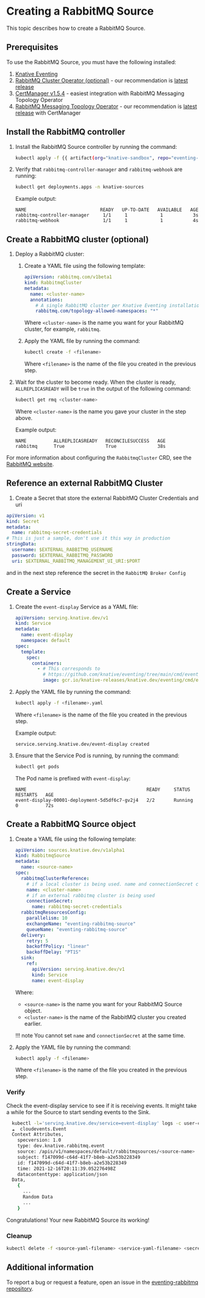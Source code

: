 # Creating a RabbitMQ Source

This topic describes how to create a RabbitMQ Source.

## Prerequisites

To use the RabbitMQ Source, you must have the following installed:

1. [Knative Eventing](../../../install/yaml-install/eventing/install-eventing-with-yaml.md)
1. [RabbitMQ Cluster Operator (optional)](https://github.com/rabbitmq/cluster-operator) - our recommendation is [latest release](https://github.com/rabbitmq/cluster-operator/releases/latest)
1. [CertManager v1.5.4](https://github.com/jetstack/cert-manager/releases/tag/v1.5.4) - easiest integration with RabbitMQ Messaging Topology Operator
1. [RabbitMQ Messaging Topology Operator](https://github.com/rabbitmq/messaging-topology-operator) - our recommendation is [latest release](https://github.com/rabbitmq/messaging-topology-operator/releases/latest) with CertManager

## Install the RabbitMQ controller

1. Install the RabbitMQ Source controller by running the command:

    ```bash
    kubectl apply -f {{ artifact(org="knative-sandbox", repo="eventing-rabbitmq", file="rabbitmq-source.yaml") }}
    ```

1. Verify that `rabbitmq-controller-manager` and `rabbitmq-webhook` are running:

    ```bash
    kubectl get deployments.apps -n knative-sources
    ```

    Example output:

    ```{ .bash .no-copy }
    NAME                           READY   UP-TO-DATE   AVAILABLE   AGE
    rabbitmq-controller-manager     1/1     1            1           3s
    rabbitmq-webhook                1/1     1            1           4s
    ```

## Create a RabbitMQ cluster (optional)

1. Deploy a RabbitMQ cluster:

    1. Create a YAML file using the following template:

        ```yaml
        apiVersion: rabbitmq.com/v1beta1
        kind: RabbitmqCluster
        metadata:
          name: <cluster-name>
          annotations:
            # A single RabbitMQ cluster per Knative Eventing installation
            rabbitmq.com/topology-allowed-namespaces: "*"
        ```
        Where `<cluster-name>` is the name you want for your RabbitMQ cluster,
        for example, `rabbitmq`.

    1. Apply the YAML file by running the command:

        ```bash
        kubectl create -f <filename>
        ```
        Where `<filename>` is the name of the file you created in the previous step.

1. Wait for the cluster to become ready. When the cluster is ready, `ALLREPLICASREADY`
will be `true` in the output of the following command:

    ```bash
    kubectl get rmq <cluster-name>
    ```
    Where `<cluster-name>` is the name you gave your cluster in the step above.

    Example output:

    ```{ .bash .no-copy }
    NAME          ALLREPLICASREADY   RECONCILESUCCESS   AGE
    rabbitmq      True               True               38s
    ```

For more information about configuring the `RabbitmqCluster` CRD, see the
[RabbitMQ website](https://www.rabbitmq.com/kubernetes/operator/using-operator.html).

## Reference an external RabbitMQ Cluster

1. Create a Secret that store the external RabbitMQ Cluster Credentials and uri

  ```yaml
  apiVersion: v1
  kind: Secret
  metadata:
    name: rabbitmq-secret-credentials
  # This is just a sample, don't use it this way in production
  stringData:
    username: $EXTERNAL_RABBITMQ_USERNAME
    password: $EXTERNAL_RABBITMQ_PASSWORD
    uri: $EXTERNAL_RABBITMQ_MANAGEMENT_UI_URI:$PORT
  ```

and in the next step reference the secret in the `RabbitMQ Broker Config`

## Create a Service

1. Create the `event-display` Service as a YAML file:

     ```yaml
     apiVersion: serving.knative.dev/v1
     kind: Service
     metadata:
       name: event-display
       namespace: default
     spec:
       template:
         spec:
           containers:
             - # This corresponds to
               # https://github.com/knative/eventing/tree/main/cmd/event_display/main.go
               image: gcr.io/knative-releases/knative.dev/eventing/cmd/event_display
     ```

1. Apply the YAML file by running the command:

    ```bash
    kubectl apply -f <filename>.yaml
    ```
    Where `<filename>` is the name of the file you created in the previous step.

    Example output:
    ```{ .bash .no-copy }
    service.serving.knative.dev/event-display created
    ```

1. Ensure that the Service Pod is running, by running the command:

    ```bash
    kubectl get pods
    ```

    The Pod name is prefixed with `event-display`:
    ```{ .bash .no-copy }
    NAME                                            READY     STATUS    RESTARTS   AGE
    event-display-00001-deployment-5d5df6c7-gv2j4   2/2       Running   0          72s
    ```

## Create a RabbitMQ Source object

1. Create a YAML file using the following template:

    ```yaml
    apiVersion: sources.knative.dev/v1alpha1
    kind: RabbitmqSource
    metadata:
      name: <source-name>
    spec:
      rabbitmqClusterReference:
        # if a local cluster is being used. name and connectionSecret cannot be set at the same time
        name: <cluster-name>
        # if an external rabbitmq cluster is being used
        connectionSecret:
          name: rabbitmq-secret-credentials
      rabbitmqResourcesConfig:
        parallelism: 10
        exchangeName: "eventing-rabbitmq-source"
        queueName: "eventing-rabbitmq-source"
      delivery:
        retry: 5
        backoffPolicy: "linear"
        backoffDelay: "PT1S"
      sink:
        ref:
          apiVersion: serving.knative.dev/v1
          kind: Service
          name: event-display
    ```
    Where:

    - `<source-name>` is the name you want for your RabbitMQ Source object.
    - `<cluster-name>` is the name of the RabbitMQ cluster you created earlier.

    !!! note
        You cannot set `name` and `connectionSecret` at the same time.

1. Apply the YAML file by running the command:

    ```bash
    kubectl apply -f <filename>
    ```
    Where `<filename>` is the name of the file you created in the previous step.

### Verify

Check the event-display service to see if it is receiving events.
It might take a while for the Source to start sending events to the Sink.

```sh
  kubectl -l='serving.knative.dev/service=event-display' logs -c user-container
  ☁️  cloudevents.Event
  Context Attributes,
    specversion: 1.0
    type: dev.knative.rabbitmq.event
    source: /apis/v1/namespaces/default/rabbitmqsources/<source-name>
    subject: f147099d-c64d-41f7-b8eb-a2e53b228349
    id: f147099d-c64d-41f7-b8eb-a2e53b228349
    time: 2021-12-16T20:11:39.052276498Z
    datacontenttype: application/json
  Data,
    {
      ...
      Random Data
      ...
    }
```

Congratulations! Your new RabbitMQ Source its working!

### Cleanup

```sh
kubectl delete -f <source-yaml-filename> <service-yaml-filename> <secret-yaml-filename> <cluster-yaml-filename>
```

## Additional information

To report a bug or request a feature, open an issue in the [eventing-rabbitmq repository](https://github.com/knative-sandbox/eventing-rabbitmq).

